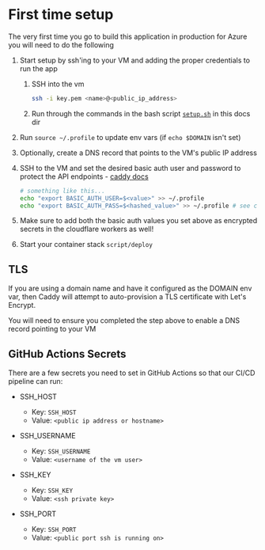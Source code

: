 # First time setup

The very first time you go to build this application in production for Azure you will need to do the following

1. Start setup by ssh'ing to your VM and adding the proper credentials to run the app
    1. SSH into the vm

        ```bash
        ssh -i key.pem <name>@<public_ip_address>
        ```

    2. Run through the commands in the bash script [`setup.sh`](setup.sh) in this docs dir

2. Run `source ~/.profile` to update env vars (if `echo $DOMAIN` isn't set)

3. Optionally, create a DNS record that points to the VM's public IP address
4. SSH to the VM and set the desired basic auth user and password to protect the API endpoints - [caddy docs](https://caddyserver.com/docs/caddyfile/directives/basicauth)

    ```bash
    # something like this...
    echo "export BASIC_AUTH_USER=$<value>" >> ~/.profile
    echo "export BASIC_AUTH_PASS=$<hashed_value>" >> ~/.profile # see caddy docs above for hashed value
    ```

5. Make sure to add both the basic auth values you set above as encrypted secrets in the cloudflare workers as well!
6. Start your container stack `script/deploy`

## TLS

If you are using a domain name and have it configured as the DOMAIN env var, then Caddy will attempt to auto-provision a TLS certificate with Let's Encrypt.

You will need to ensure you completed the step above to enable a DNS record pointing to your VM

## GitHub Actions Secrets

There are a few secrets you need to set in GitHub Actions so that our CI/CD pipeline can run:

- SSH_HOST
  - Key: `SSH_HOST`
  - Value: `<public ip address or hostname>`

- SSH_USERNAME
  - Key: `SSH_USERNAME`
  - Value: `<username of the vm user>`

- SSH_KEY
  - Key: `SSH_KEY`
  - Value: `<ssh private key>`

- SSH_PORT
  - Key: `SSH_PORT`
  - Value: `<public port ssh is running on>`
